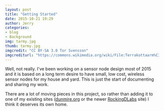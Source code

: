 ```yaml
---
layout: post
title: "Getting Started"
date: 2015-10-21 19:29
author: Jerry
categories:
- blog
- Background
img: tarmy.jpg
thumb: tarmy.jpg
imgcredit: "CC BY-SA 3.0 Tor Svensson"
imgcrediturl: "https://commons.wikimedia.org/wiki/File:Terrakottaarm%C3%A9n.jpg"
---
```

Well, not really. I've been working on a sensor node design most of
2015 and it is based on a long term desire to have small, low cost,
wireless sensor nodes for my house and yard. This is just the start of
documenting and sharing my work.

There are a lot of moving pieces in this project, so rather than adding
it to one of my existing sites ([dunmire.org][dunmire_org] or the newer
[RockingDLabs][rockingdlabs] site) I think it deserves its own home.

[dunmire_org]: http://www.dunmire.org
[rockingdlabs]: http://rockingdlabs.dunmire.org
